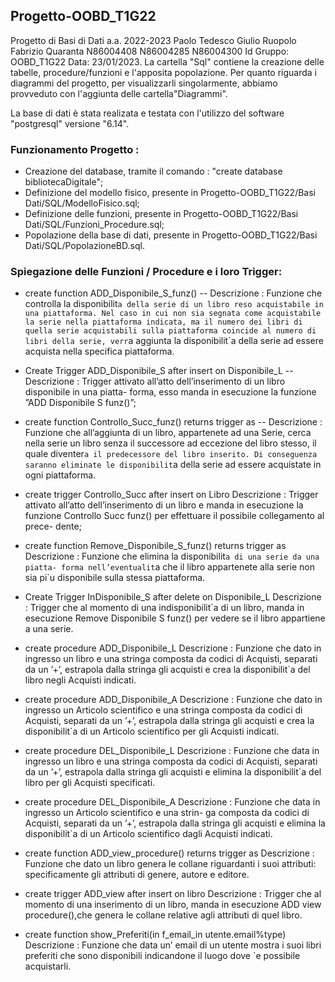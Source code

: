 ## Progetto-OOBD_T1G22
Progetto di Basi di Dati a.a. 2022-2023 Paolo Tedesco Giulio Ruopolo Fabrizio Quaranta N86004408 N86004285 N86004300 Id Gruppo: OOBD_T1G22 Data: 23/01/2023.
La cartella "Sql" contiene la creazione delle tabelle, procedure/funzioni e l'apposita popolazione.
Per quanto riguarda i diagrammi del progetto, per visualizzarli singolarmente, abbiamo provveduto con l'aggiunta delle cartella"Diagrammi".

La base di dati è stata realizata e testata con l'utilizzo del software "postgresql" versione "6.14".
### Funzionamento Progetto :
- Creazione del database, tramite il comando : "create database bibliotecaDigitale";
- Definizione del modello fisico, presente in Progetto-OOBD_T1G22/Basi Dati/SQL/ModelloFisico.sql;
- Definizione delle funzioni, presente in Progetto-OOBD_T1G22/Basi Dati/SQL/Funzioni_Procedure.sql;
- Popolazione della base di dati, presente in Progetto-OOBD_T1G22/Basi Dati/SQL/PopolazioneBD.sql.
### Spiegazione delle Funzioni / Procedure e i loro Trigger: 
- create function ADD_Disponibile_S_funz()
-- Descrizione :
Funzione che controlla la disponibilit`a della serie di un libro reso acquistabile
in una piattaforma.
Nel caso in cui non sia segnata come acquistabile la serie nella piattaforma
indicata, ma il numero dei libri di quella serie acquistabili sulla piattaforma
coincide al numero di libri della serie, verr`a aggiunta la disponibilit`a della serie
ad essere acquista nella specifica piattaforma.

- Create Trigger ADD_Disponibile_S after insert on Disponibile_L
-- Descrizione :
Trigger attivato all’atto dell’inserimento di un libro disponibile in una piatta-
forma, esso manda in esecuzione la funzione ”ADD Disponibile S funz()”;

- create function Controllo_Succ_funz() returns trigger as
-- Descrizione :
Funzione che all’aggiunta di un libro, appartenete ad una Serie, cerca nella serie
un libro senza il successore ad eccezione del libro stesso, il quale diventer`a il
predecessore del libro inserito. Di conseguenza saranno eliminate le disponibilit`a
della serie ad essere acquistate in ogni piattaforma.

- create trigger Controllo_Succ after insert on Libro
Descrizione :
Trigger attivato all’atto dell’inserimento di un libro e manda in esecuzione la
funzione Controllo Succ funz() per effettuare il possibile collegamento al prece-
dente;

- create function Remove_Disponibile_S_funz() returns trigger as
Descrizione : Funzione che elimina la disponibilit`a di una serie da una piatta-
forma nell’eventualit`a che il libro appartenete alla serie non sia pi`u disponibile
sulla stessa piattaforma.

- Create Trigger InDisponibile_S after delete on Disponibile_L
Descrizione : Trigger che al momento di una indisponibilit`a di un libro, manda
in esecuzione Remove Disponibile S funz() per vedere se il libro appartiene a
una serie.

- create procedure ADD_Disponibile_L
Descrizione : Funzione che dato in ingresso un libro e una stringa composta
da codici di Acquisti, separati da un ’+’, estrapola dalla stringa gli acquisti e
crea la disponibilit`a del libro negli Acquisti indicati.

- create procedure ADD_Disponibile_A
Descrizione : Funzione che dato in ingresso un Articolo scientifico e una stringa
composta da codici di Acquisti, separati da un ’+’, estrapola dalla stringa gli
acquisti e crea la disponibilit`a di un Articolo scientifico per gli Acquisti indicati.

- create procedure DEL_Disponibile_L
Descrizione : 
Funzione che data in ingresso un libro e una stringa composta
da codici di Acquisti, separati da un ’+’, estrapola dalla stringa gli acquisti e
elimina la disponibilit`a del libro per gli Acquisti specificati.

- create procedure DEL_Disponibile_A
Descrizione : Funzione che data in ingresso un Articolo scientifico e una strin-
ga composta da codici di Acquisti, separati da un ’+’, estrapola dalla stringa
gli acquisti e elimina la disponibilit`a di un Articolo scientifico dagli Acquisti
indicati.

- create function ADD_view_procedure() returns trigger as
Descrizione : Funzione che dato un libro genera le collane riguardanti i suoi
attributi: specificamente gli attributi di genere, autore e editore.

- create trigger ADD_view after insert on libro
Descrizione : Trigger che al momento di una inserimento di un libro, manda
in esecuzione ADD view procedure(),che genera le collane relative agli attributi
di quel libro.

- create function show_Preferiti(in f_email_in utente.email%type)
Descrizione : Funzione che data un’ email di un utente mostra i suoi libri
preferiti che sono disponibili indicandone il luogo dove `e possibile acquistarli.
